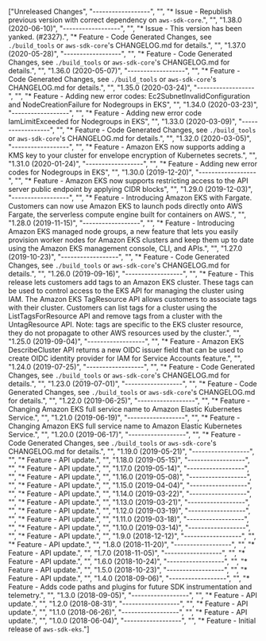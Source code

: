 ["Unreleased Changes", "------------------", "", "* Issue - Republish previous version with correct dependency on `aws-sdk-core`.", "", "1.38.0 (2020-06-10)", "------------------", "", "* Issue - This version has been yanked. (#2327).", "* Feature - Code Generated Changes, see `./build_tools` or `aws-sdk-core`'s CHANGELOG.md for details.", "", "1.37.0 (2020-05-28)", "------------------", "", "* Feature - Code Generated Changes, see `./build_tools` or `aws-sdk-core`'s CHANGELOG.md for details.", "", "1.36.0 (2020-05-07)", "------------------", "", "* Feature - Code Generated Changes, see `./build_tools` or `aws-sdk-core`'s CHANGELOG.md for details.", "", "1.35.0 (2020-03-24)", "------------------", "", "* Feature - Adding new error codes: Ec2SubnetInvalidConfiguration and NodeCreationFailure for Nodegroups in EKS", "", "1.34.0 (2020-03-23)", "------------------", "", "* Feature - Adding new error code IamLimitExceeded for Nodegroups in EKS", "", "1.33.0 (2020-03-09)", "------------------", "", "* Feature - Code Generated Changes, see `./build_tools` or `aws-sdk-core`'s CHANGELOG.md for details.", "", "1.32.0 (2020-03-05)", "------------------", "", "* Feature - Amazon EKS now supports adding a KMS key to your cluster for envelope encryption of Kubernetes secrets.", "", "1.31.0 (2020-01-24)", "------------------", "", "* Feature - Adding new error codes for Nodegroups in EKS", "", "1.30.0 (2019-12-20)", "------------------", "", "* Feature - Amazon EKS now supports restricting access to the API server public endpoint by applying CIDR blocks", "", "1.29.0 (2019-12-03)", "------------------", "", "* Feature - Introducing Amazon EKS with Fargate. Customers can now use Amazon EKS to launch pods directly onto AWS Fargate, the serverless compute engine built for containers on AWS.", "", "1.28.0 (2019-11-15)", "------------------", "", "* Feature - Introducing Amazon EKS managed node groups, a new feature that lets you easily provision worker nodes for Amazon EKS clusters and keep them up to date using the Amazon EKS management console, CLI, and APIs.", "", "1.27.0 (2019-10-23)", "------------------", "", "* Feature - Code Generated Changes, see `./build_tools` or `aws-sdk-core`'s CHANGELOG.md for details.", "", "1.26.0 (2019-09-16)", "------------------", "", "* Feature - This release lets customers add tags to an Amazon EKS cluster. These tags can be used to control access to the EKS API for managing the cluster using IAM. The Amazon EKS TagResource API allows customers to associate tags with their cluster. Customers can list tags for a cluster using the ListTagsForResource API and remove tags from a cluster with the UntagResource API. Note: tags are specific to the EKS cluster resource, they do not propagate to other AWS resources used by the cluster.", "", "1.25.0 (2019-09-04)", "------------------", "", "* Feature - Amazon EKS DescribeCluster API returns a new OIDC issuer field that can be used to create OIDC identity provider for IAM for Service Accounts feature.", "", "1.24.0 (2019-07-25)", "------------------", "", "* Feature - Code Generated Changes, see `./build_tools` or `aws-sdk-core`'s CHANGELOG.md for details.", "", "1.23.0 (2019-07-01)", "------------------", "", "* Feature - Code Generated Changes, see `./build_tools` or `aws-sdk-core`'s CHANGELOG.md for details.", "", "1.22.0 (2019-06-25)", "------------------", "", "* Feature - Changing Amazon EKS full service name to Amazon Elastic Kubernetes Service.", "", "1.21.0 (2019-06-19)", "------------------", "", "* Feature - Changing Amazon EKS full service name to Amazon Elastic Kubernetes Service.", "", "1.20.0 (2019-06-17)", "------------------", "", "* Feature - Code Generated Changes, see `./build_tools` or `aws-sdk-core`'s CHANGELOG.md for details.", "", "1.19.0 (2019-05-21)", "------------------", "", "* Feature - API update.", "", "1.18.0 (2019-05-15)", "------------------", "", "* Feature - API update.", "", "1.17.0 (2019-05-14)", "------------------", "", "* Feature - API update.", "", "1.16.0 (2019-05-08)", "------------------", "", "* Feature - API update.", "", "1.15.0 (2019-04-04)", "------------------", "", "* Feature - API update.", "", "1.14.0 (2019-03-22)", "------------------", "", "* Feature - API update.", "", "1.13.0 (2019-03-21)", "------------------", "", "* Feature - API update.", "", "1.12.0 (2019-03-19)", "------------------", "", "* Feature - API update.", "", "1.11.0 (2019-03-18)", "------------------", "", "* Feature - API update.", "", "1.10.0 (2019-03-14)", "------------------", "", "* Feature - API update.", "", "1.9.0 (2018-12-12)", "------------------", "", "* Feature - API update.", "", "1.8.0 (2018-11-20)", "------------------", "", "* Feature - API update.", "", "1.7.0 (2018-11-05)", "------------------", "", "* Feature - API update.", "", "1.6.0 (2018-10-24)", "------------------", "", "* Feature - API update.", "", "1.5.0 (2018-10-23)", "------------------", "", "* Feature - API update.", "", "1.4.0 (2018-09-06)", "------------------", "", "* Feature - Adds code paths and plugins for future SDK instrumentation and telemetry.", "", "1.3.0 (2018-09-05)", "------------------", "", "* Feature - API update.", "", "1.2.0 (2018-08-31)", "------------------", "", "* Feature - API update.", "", "1.1.0 (2018-06-26)", "------------------", "", "* Feature - API update.", "", "1.0.0 (2018-06-04)", "------------------", "", "* Feature - Initial release of `aws-sdk-eks`."]